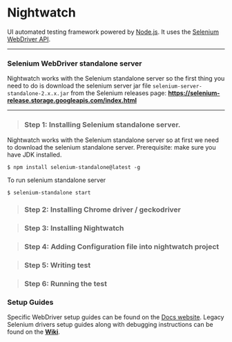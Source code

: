# Nightwatch

UI automated testing framework powered by [Node.js](http://nodejs.org/). It uses the [Selenium WebDriver API](https://github.com/SeleniumHQ/selenium/wiki/JsonWireProtocol).

***

### Selenium WebDriver standalone server
Nightwatch works with the Selenium standalone server so the first thing you need to do is download the selenium server jar file `selenium-server-standalone-2.x.x.jar` from the Selenium releases page:
**https://selenium-release.storage.googleapis.com/index.html**


***

> ### Step 1: Installing Selenium standalone server.

Nightwatch works with the Selenium standalone server so at first we need to download the selenium standalone server.
Prerequisite: make sure you have JDK installed.

```
$ npm install selenium-standalone@latest -g
```

To run selenium standalone server

```
$ selenium-standalone start
```

> ### Step 2: Installing Chrome driver / geckodriver



> ### Step 3: Installing Nightwatch



> ### Step 4: Adding Configuration file into nightwatch project



> ### Step 5: Writing test



> ### Step 6: Running the test





### Setup Guides
Specific WebDriver setup guides can be found on the [Docs website](http://nightwatchjs.org/getingstarted#browser-drivers-setup). 
Legacy Selenium drivers setup guides along with debugging instructions can be found on the [**Wiki**](https://github.com/nightwatchjs/nightwatch/wiki).

